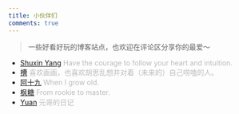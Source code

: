 ```yaml
---
title: 小伙伴们
comments: true
---
```

> 一些好看好玩的博客站点，也欢迎在评论区分享你的最爱～

* [Shuxin Yang](http://shuxinyang.com) <font color=#bbb>Have the courage to follow your heart and intuition.</font>
* [槽](https://miyehn.me/blog) <font color=#bbb>喜欢画画，也喜欢胡思乱想并对着（未来的）自己唠嗑的人。</font>
* [阿十九](https://blog.ashijiu.com) <font color=#bbb>When I grow old.</font>
* [枫糖](https://maplesugar.gitlab.io) <font color=#bbb>From rookie to master.</font>
* [Yuan](https://leeee.top) <font color=#bbb>元哥的日记</font>
